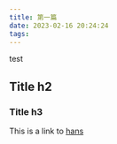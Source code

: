 ```yaml
---
title: 第一篇
date: 2023-02-16 20:24:24
tags:
---
```


test

## Title h2

### Title h3

This is a link to [hans](https://blog.multitoolman.com/) 